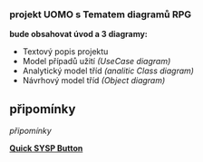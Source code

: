 ### projekt UOMO s Tematem diagramů RPG 
**bude obsahovat úvod a 3 diagramy:**
- Textový popis projektu 
- Model případů užití *(UseCase diagram)*
- Analytický model tříd *(analitic Class diagram)*
- Návrhový model tříd *(Object diagram)*


## připomínky
*připomínky*

[**Quick SYSP Button**](https://github.com/Maruch-MrSky/SYSPository)
